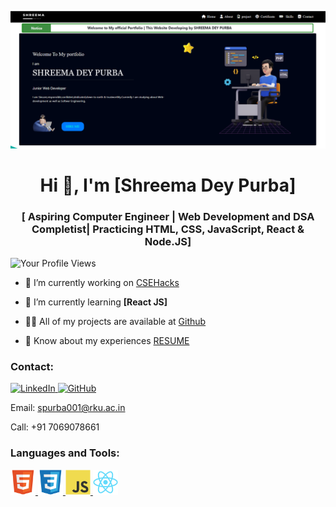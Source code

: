 <!-- Header -->
<p align="center">
  <img src="https://github.com/shreema01/Portfolio/blob/main/Portfolio.png" alt="Portfolio Banner">
</p>

<!-- Title -->
<h1 align="center">Hi 👋, I'm [Shreema Dey Purba]</h1>
<h3 align="center">[ Aspiring Computer Engineer | Web Development and DSA Completist| Practicing HTML, CSS, JavaScript, React & Node.JS]</h3>

<!-- Profile Views Badge -->
<p align="left">
  <img align="left" src="https://komarev.com/ghpvc/?username=your-username&label=Profile%20views&color=0e75b6&style=flat" alt="Your Profile Views" />
</p>

<br>

<!-- What I'm Currently Working On -->
- 🔭 I’m currently working on [CSEHacks](#)

<!-- About Me -->
- 🌱 I’m currently learning **[React JS]**

- 👨‍💻 All of my projects are available at [Github](https://github.com/shreema01)

- 📄 Know about my experiences [RESUME]( #)

 

 

 

<!-- Contact Section -->
<h3 align="left">Contact:</h3>
<p align="left">
  <!-- LinkedIn -->
  <a href="https://www.linkedin.com/in/shreema01/" target="_blank">
    <img src="https://raw.githubusercontent.com/rahuldkjain/github-profile-readme-generator/master/src/images/icons/Social/linked-in-alt.svg" alt="LinkedIn" height="30" width="40" />
  </a>
  
  <!-- GitHub -->
  <a href="https://github.com/shreema01" target="_blank">
    <img src="https://raw.githubusercontent.com/rahuldkjain/github-profile-readme-generator/master/src/images/icons/Social/github.svg" alt="GitHub" height="30" width="40" />
  </a>
  
  <!-- Email -->
  Email: [spurba001@rku.ac.in](mailto:spurba001@rku.ac.in)
  
  <!-- Contact Number -->
  Call: +91 7069078661
</p>


<!-- Languages and Tools Section -->
<h3 align="left">Languages and Tools:</h3>
<p align="left">
  <!-- HTML Icon and Link -->
  <a href="https://developer.mozilla.org/en-US/docs/Web/HTML" target="_blank">
    <img src="https://raw.githubusercontent.com/devicons/devicon/master/icons/html5/html5-original.svg" alt="HTML5" width="40" height="40"/>
  </a>
  
  <!-- CSS Icon and Link -->
  <a href="https://developer.mozilla.org/en-US/docs/Web/CSS" target="_blank">
    <img src="https://raw.githubusercontent.com/devicons/devicon/master/icons/css3/css3-original.svg" alt="CSS3" width="40" height="40"/>
  </a>

  <!-- JavaScript Icon and Link -->
  <a href="https://developer.mozilla.org/en-US/docs/Web/JavaScript" target="_blank">
    <img src="https://raw.githubusercontent.com/devicons/devicon/master/icons/javascript/javascript-original.svg" alt="JavaScript" width="40" height="40"/>
  </a>

   <!-- React Icon and Link -->
  <a href="https://reactjs.org/" target="_blank">
    <img src="https://raw.githubusercontent.com/devicons/devicon/master/icons/react/react-original.svg" alt="React" width="40" height="40"/>
  </a>
  
  <!-- Add other languages and tools as needed -->
</p>

 
